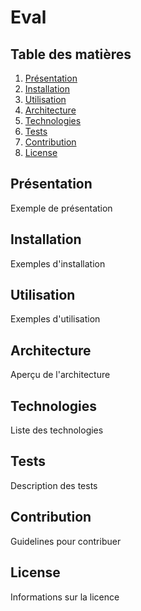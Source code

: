 # Eval

## Table des matières

1. [Présentation](#présentation)
2. [Installation](#installation)
3. [Utilisation](#utilisation)
4. [Architecture](#architecture)
5. [Technologies](#technologies)
6. [Tests](#tests) 
7. [Contribution](#contribution)
8. [License](#license)

## Présentation

Exemple de présentation

## Installation

Exemples d'installation 

## Utilisation

Exemples d'utilisation

## Architecture 

Aperçu de l'architecture

## Technologies

Liste des technologies

## Tests

Description des tests

## Contribution 

Guidelines pour contribuer

## License

Informations sur la licence
